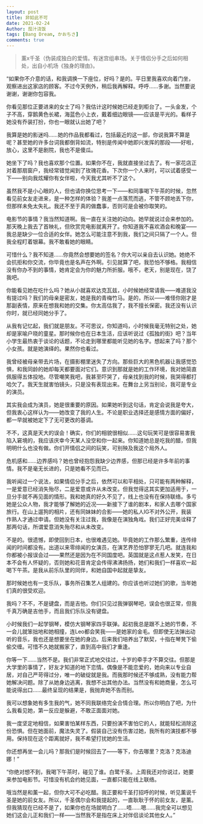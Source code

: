 ```yaml
---
layout: post
title: 非如此不可
date: 2021-02-24
Author: 茄汁浇饭 
tags: [Bang Dream, かおちさ]
comments: true
---
```


> 薰x千圣（伪装成独白的爱情。有迷宫组串场。关于情侣分手之后如何相处，出自小机场《独身的理由》。

“如果你不介意的话，和我调换一下座位，好吗？是的。平日里我喜欢向着门坐，观察进出这家店的顾客。不过今天例外，稍后我再解释。呼呼……多谢。当然要说谢谢，谢谢你包容我。

你看见那位正要进来的女士了吗？我估计这时候她已经走到柜台了。一头金发，个子不高，穿鹅黄色长裙，海蓝色小上衣，戴着细边眼镜——应该是平光的。看样子她没有乔装打扮，你也一眼就认出她了吧？

我算是她的影迷吗……她的作品我都看过，包括最近的这一部，你说我算不算是呢？甚至她的许多台词我都倒背如流，特别是传闻中她即兴发挥的那段——好啦，放心，这里不是剧院，我也不是傻瓜。

她坐下了吗？我也喜欢那个位置。如果你不在，我就直接坐过去了。有一家花店正对着那扇窗户，我经常错觉闻到了玫瑰花香。下次你一个人来时，可以试着感受一下——别向我炫耀你有女伴啦，今天我尤其听不了这个。

虽然我不是小心眼的人，但也请你换位思考一下——和同事喝下午茶的时候，忽然看见前女友走进来，是一种怎样的体验？我差一点落荒而逃，不管不顾地丢下你，但那样未免太失礼。我还不至于真的做蠢事，否则可是会被你取笑的。

电影节的事情？我当然知道啊。我一直在关注她的动向。她早就说过会来参加的。那天晚上我去了首映礼，但欣赏完电影就离开了。你知道我不喜欢酒会和晚宴——我总是缺少一位合适的女伴。她怎么可能注意不到我，我们之间只隔了一个人。但我全程盯着银幕。我不敢看她的眼睛。

可惜什么？我不知道……你竟然会想要她的签名？你大可以亲自去认识她。她绝不会抗拒和你交流，你毕竟也是名声在外啊。引见就算了吧，我恐怕不够格。我相信没有你办不到的事情，她肯定会为你的魅力所折服。哦不，老天，别是现在，饶了我吧。

你能看见她在吃什么吗？她从小就喜欢达克瓦兹，小时候她经常请我——难道我没有提过吗？我们的母亲是密友，她是我的青梅竹马。是的，所以——难怪你刚才是那副表情，原来在想我和她的交集。你太高估我了，我不擅长保密。我还没有认识你时，就已经同她分手了。

从我有记忆起，我们就是朋友。不可思议，你知道吗，小时候我毫无特别之处，她却是家喻户晓的童星。那时候你也在日本生活，应该听说过《孤独的街》吧？当年小学生最热衷于谈论的话题，不论走到哪里都能听见她的名字。想起来了吗？那个小女孩。就是她演绎的。果然你也看过。

我曾经被母亲带去片场，在摄影棚里迷失了方向。那些巨大的黑色机器让我感觉恐惧，和我同龄的她却每天都要面对它们。意识到那就是她的工作环境，我对她简直佩服得五体投地。尽管嘲笑我吧，我甚至吓哭了，母亲找到我的时候，我哭得都打哈欠了。我天生就害怕镜头，只是没有表现出来。在舞台上另当别论，我可是专业的演员。

其实我会成为演员，她是很重要的原因。如果她听到这句话，肯定会说我是夸大，但我衷心这样认为——她改变了我的人生。不论是职业选择还是感情方面的偏好，都一早就被她定下了无可更改的基调。

不不，这真是天大的误会！确实，你们的相貌很相似……这句玩笑可是很容易害我陷入窘境的，我应该庆幸今天某人没空和你一起来。你知道她总是吃我的醋，但我明明什么也没有做。你们开情侣之间的玩笑，可别殃及我这个局外人。

危机感和……边界感吗？她也曾经抱怨我缺少边界感，但那已经是许多年前的事情。我不是毫无长进的，只是她看不见而已。

我听闻过一个说法，如果情侣分手之后，依然可以和平相处，只可能有两种解释，一是爱意已经消失殆尽，二是爱意或许从未改变。但我觉得这其实更加适用于，一旦分手就不再见面的情形。我和她真的好久不见了，线上也没有在保持联络。多亏她是公众人物，我才能够了解她的近况——新接下了谁的剧本，和家人去哪个国家旅行。在山上遛狗的相片，还有同妹妹的合影——她的私人IG不对外公开，我装作熟人才通过申请。但她没有关注过我，我像是在演独角戏。我们正好完美诠释了那两句话，所谓爱意消失殆尽和从未改变。

不是的。很遗憾，即使回到日本，也很难遇见她。毕竟她的工作那么繁重，连传绯闻的时间都没有。出道以来零绯闻的女演员，在演艺界恐怕寥寥无几吧。就连我和你都被小报误会过——果然还是因为在不同国度吧。英国就是这点惹人发笑，在日本不会有人怀疑的，否则她和花音肯定会传得沸沸扬扬，她们和我们一样喜欢一起喝下午茶。是我从前乐队里的同伴，和她自国中起就是挚友。

那时候她也有一支乐队，事务所召集艺人组建的。你应该也听过她们的歌，当年她们真的很受欢迎。

我吗？不不，不是键盘，而是吉他。你们只见过我弹钢琴吧，误会也很正常，但我千真万确是吉他手，而且我们乐队没有键盘。

小时候我们一起学钢琴，模仿大钢琴家四手联弹。起初我总是跟不上她的节奏，不一会儿就笨拙地和她相撞，连Leo都会笑我——是她家的金毛。但即使无法弹出动听的音乐，我也还是想要坐在她的身边。后来我们培养出了默契，十指在琴凳下偷偷交缠。可惜不久她就搬家了，直到高中我们才重逢。

你等一下……当然不是。我们非常正式地交往过，十岁的牵手才不算交往。但那是大学里的事情了，好友才知道的地下恋情。偶像是不能恋爱的，她向来以专业自居，对自己严苛得过分，唯一的破绽就是我。而我那时候还不够成熟，没有能力帮她解决问题。除了从她身边逃离，我想不出其他办法。当然没有和她商量，怎么可能说得出口……最终呈现的结果是，我抛弃她不告而别。

我可以想象她有多生我的气，她不同我联络完全合情合理。所以你明白了吧，为什么我看见她，第一反应是躲避，不敢正面面对她。

我一度坚定地相信，如果害怕某样东西，只要扮演不害怕它的人，就能轻松消除这份恐惧。但在她面前，魔法失灵了。假装自己没有伤害过她，我所有的演技都不够用。保持现在这个距离就好，我不希望打扰她的生活。

你还想再坐一会儿吗？那我们是时候回去了——等下，你去哪里？克洛？克洛迪娜！”

“你绝对想不到，我喝下午茶时，碰见了谁。白鹭千圣。上周我还对你说过，她要来参加电影节。可惜没有机会约她见面，一直都只能在线上联络。

哦当然是和薰一起，但你大可不必吃醋。我正要和千圣打招呼的时候，听见薰说千圣是她的前女友。所以，千圣偶尔会和我提起的，一直耿耿于怀的前女友，是薰。但我猜现在已经不是了，如果你也在场就明白了……唔……嗯……我完全可以想见她们这会儿正和我们一样——当然我不是指在床上对伴侣谈论其他女人。”